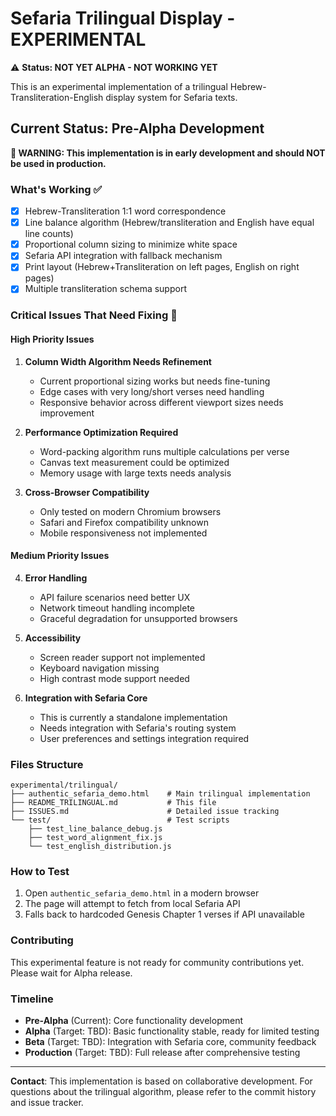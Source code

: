 # Sefaria Trilingual Display - EXPERIMENTAL

⚠️ **Status: NOT YET ALPHA - NOT WORKING YET**

This is an experimental implementation of a trilingual Hebrew-Transliteration-English display system for Sefaria texts.

## Current Status: Pre-Alpha Development

**🚨 WARNING: This implementation is in early development and should NOT be used in production.**

### What's Working ✅
- [x] Hebrew-Transliteration 1:1 word correspondence
- [x] Line balance algorithm (Hebrew/transliteration and English have equal line counts)
- [x] Proportional column sizing to minimize white space
- [x] Sefaria API integration with fallback mechanism
- [x] Print layout (Hebrew+Transliteration on left pages, English on right pages)
- [x] Multiple transliteration schema support

### Critical Issues That Need Fixing 🔧

#### High Priority Issues
1. **Column Width Algorithm Needs Refinement** 
   - Current proportional sizing works but needs fine-tuning
   - Edge cases with very long/short verses need handling
   - Responsive behavior across different viewport sizes needs improvement

2. **Performance Optimization Required**
   - Word-packing algorithm runs multiple calculations per verse
   - Canvas text measurement could be optimized
   - Memory usage with large texts needs analysis

3. **Cross-Browser Compatibility**
   - Only tested on modern Chromium browsers
   - Safari and Firefox compatibility unknown
   - Mobile responsiveness not implemented

#### Medium Priority Issues
4. **Error Handling**
   - API failure scenarios need better UX
   - Network timeout handling incomplete
   - Graceful degradation for unsupported browsers

5. **Accessibility**
   - Screen reader support not implemented
   - Keyboard navigation missing
   - High contrast mode support needed

6. **Integration with Sefaria Core**
   - This is currently a standalone implementation
   - Needs integration with Sefaria's routing system
   - User preferences and settings integration required

### Files Structure
```
experimental/trilingual/
├── authentic_sefaria_demo.html    # Main trilingual implementation
├── README_TRILINGUAL.md           # This file
├── ISSUES.md                      # Detailed issue tracking
└── test/                          # Test scripts
    ├── test_line_balance_debug.js
    ├── test_word_alignment_fix.js
    └── test_english_distribution.js
```

### How to Test
1. Open `authentic_sefaria_demo.html` in a modern browser
2. The page will attempt to fetch from local Sefaria API
3. Falls back to hardcoded Genesis Chapter 1 verses if API unavailable

### Contributing
This experimental feature is not ready for community contributions yet. Please wait for Alpha release.

### Timeline
- **Pre-Alpha** (Current): Core functionality development
- **Alpha** (Target: TBD): Basic functionality stable, ready for limited testing
- **Beta** (Target: TBD): Integration with Sefaria core, community feedback
- **Production** (Target: TBD): Full release after comprehensive testing

---

**Contact**: This implementation is based on collaborative development. For questions about the trilingual algorithm, please refer to the commit history and issue tracker.